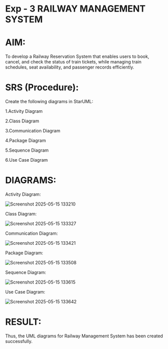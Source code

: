 # Exp - 3 RAILWAY MANAGEMENT SYSTEM

# AIM:

To develop a Railway Reservation System that enables users to book, cancel, and check the status of train tickets, while managing train schedules, seat availability, and passenger records efficiently.

# SRS (Procedure):

Create the following diagrams in StarUML:

1.Activity Diagram

2.Class Diagram

3.Communication Diagram

4.Package Diagram

5.Sequence Diagram

6.Use Case Diagram

# DIAGRAMS:

Activity Diagram:

![Screenshot 2025-05-15 133210](https://github.com/user-attachments/assets/c3c878a7-6936-4698-93ee-dbe1b19237f3)

Class Diagram:

![Screenshot 2025-05-15 133327](https://github.com/user-attachments/assets/f598f628-834e-430f-8fc1-4beb1a5d7d51)

Communication Diagram:

![Screenshot 2025-05-15 133421](https://github.com/user-attachments/assets/404319d0-c9f7-44cb-a423-fd2ce1183283)

Package Diagram:

![Screenshot 2025-05-15 133508](https://github.com/user-attachments/assets/2c3770fa-e669-42eb-a452-09ba4cf9bb49)

Sequence Diagram:

![Screenshot 2025-05-15 133615](https://github.com/user-attachments/assets/82290a9f-9fb1-496a-a386-ac5bb8e9f866)

Use Case Diagram:

![Screenshot 2025-05-15 133642](https://github.com/user-attachments/assets/859fce66-8e5b-4668-90cf-8de95f33f8bf)

# RESULT:

Thus, the UML diagrams for Railway Management System has been created successfully.
